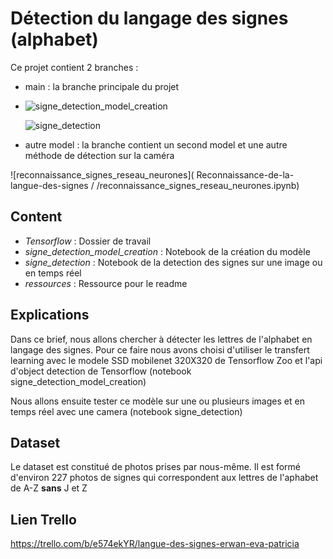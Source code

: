 # Détection du langage des signes (alphabet)

Ce projet contient 2 branches : 
* main : la branche principale du projet 
* 
   ![signe_detection_model_creation](signe_detection_model_creation.ipynb)
   
   ![signe_detection](signe_detection.ipynb)
 
* autre model : la branche contient un second model et une autre méthode de détection sur la caméra 

![reconnaissance_signes_reseau_neurones]( Reconnaissance-de-la-langue-des-signes /
/reconnaissance_signes_reseau_neurones.ipynb)

## Content
* _Tensorflow_ : Dossier de travail
* _signe_detection_model_creation_ : Notebook de la création du modèle
* _signe_detection_ : Notebook de la detection des signes sur une image ou en temps réel
* _ressources_ : Ressource pour le readme

## Explications

Dans ce brief,  nous allons chercher à détecter les lettres de l'alphabet en langage des signes.
Pour ce faire nous avons choisi d'utiliser le transfert learning avec le modele SSD mobilenet 320X320 de Tensorflow Zoo et l'api d'object detection de Tensorflow (notebook signe_detection_model_creation)

Nous allons ensuite tester ce modèle sur une ou plusieurs images et en temps réel avec une camera (notebook signe_detection)

## Dataset 
Le dataset est constitué de photos prises par nous-même.
Il est formé d'environ 227 photos de signes qui correspondent aux lettres de l'aphabet de A-Z __sans__ J et Z


## Lien Trello

https://trello.com/b/e574ekYR/langue-des-signes-erwan-eva-patricia
